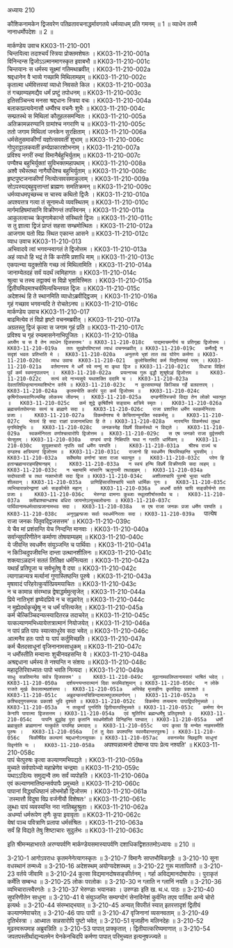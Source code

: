 अध्यायः 210

कौशिकनामकेन द्विजवरेण पतिव्रतावचनाद्धर्मावगतये धर्मव्याधम् प्रति गमनम् ॥ 1 ॥ व्याधेन तस्मै नानाधर्मोपदेशः ॥ 2 ॥

मार्कण्डेय उवाच 	KK03-11-210-001  
चिन्तयित्वा तदाश्चर्यं स्त्रिया प्रोक्तमशेषतः ।	KK03-11-210-001a  
विनिन्दन्स द्विजोऽऽत्मानमागस्कृत इवाबभौ ॥	KK03-11-210-001c  
चिन्तयानः स धर्मस्य सूक्ष्मां गतिमथाब्रवीत् ।	KK03-11-210-002a  
श्रद्दधानेन वै भाव्ये गच्छामि मिथिलामहम् ॥	KK03-11-210-002c  
कृतात्मा धर्मवित्तस्यां व्याधो निवसते किल ।	KK03-11-210-003a  
तं गच्छाम्यहमद्यैव धर्मं प्रष्टुं तपोधनम् ॥	KK03-11-210-003c  
इतिसञ्चिन्त्य मनसा श्रद्दधानः स्त्रिया वचः ।	KK03-11-210-004a  
बलाकाप्रत्ययेनासौ धर्म्यैश्च वचनैः शुभैः ॥	KK03-11-210-004c  
सम्प्रतस्थे स मिथिलां कौतूहलसमन्वितः ।	KK03-11-210-005a  
अतिक्रामन्नरण्यानि ग्रामांश्च नगराणि च ॥	KK03-11-210-005c  
ततो जगाम मिथिलां जनकेन सुरक्षिताम् ।	KK03-11-210-006a  
धर्मसेतुसमाकीर्णां यज्ञोत्सववतीं शुभाम् ॥	KK03-11-210-006c  
गोपुराट्टालकवतीं हर्म्यप्राकारशोभनाम् ।	KK03-11-210-007a  
प्रविश्य नगरीं रम्यां विमानैर्बहुभिर्युताम् ॥	KK03-11-210-007c  
पण्यैश्च बहुभिर्युक्तां सुविभक्तमहापथाम् ।	KK03-11-210-008a  
अश्वै रथैस्तथा नागैर्योधैश्च बहुभिर्युताम् ॥	KK03-11-210-008c  
हृष्टपुष्टजनाकीर्णां नित्योत्सवसमाकुलाम् ।	KK03-11-210-009a  
सोऽपस्यद्बहुवृत्तान्तां ब्राह्मणः समतिक्रमन् ॥	KK03-11-210-009c  
धर्मव्याधमपृच्छच्च स चास्य कथितो द्विजैः ।	KK03-11-210-010a  
अपश्यत्तत्र गत्वा तं सूनामध्ये व्यवस्थितम् ॥	KK03-11-210-010c  
मार्गमाहिषमांसानि विक्रीणन्तं तपस्विनम् ।	KK03-11-210-011a  
आकुलत्वाच्च क्रेतॄणामेकान्ते संस्थितो द्विजः ॥	KK03-11-210-011c  
स तु ज्ञात्वा द्विजं प्राप्तं सहसा सम्भ्रमोत्थितः ।	KK03-11-210-012a  
आजगाम यतो विप्रः स्थित एकान्त आसने ॥	KK03-11-210-012c  
व्याध उवाच 	KK03-11-210-013  
अभिवादये त्वां भगवन्स्वागतं ते द्विजोत्तम ।	KK03-11-210-013a  
अहं व्याधो हि भद्रं ते किं करोमि प्रशाधि माम् ॥	KK03-11-210-013c  
एकपत्न्या यदुक्तोसि गच्छ त्वं मिथिलामिति ।	KK03-11-210-014a  
जानाम्येतदहं सर्वं यदर्थं त्वमिहागतः ॥	KK03-11-210-014c  
श्रुत्वा च तस्य तद्वाक्यं स विप्रो भृशविस्मितः ।	KK03-11-210-015a  
द्वितीयमिदमाश्चर्यमित्यचिन्तयत द्विजः ॥	KK03-11-210-015c  
अदेशस्थं हि ते स्थानमिति व्याधोऽब्रवीद्द्विजम् ।	KK03-11-210-016a  
गृहं गच्छाव भगवन्यदि ते रोचतेऽनघ ॥	KK03-11-210-016c  
मार्कण्डेय उवाच 	KK03-11-210-017  
बाढमित्येव तं विप्रो हृष्टो वचनमब्रवीत् ।	KK03-11-210-017a  
अग्रतस्तु द्विजं कृत्वा स जगाम गृहं प्रति ॥	KK03-11-210-017c  
प्रविश्य च गृहं रम्यमासनेनाभिपूजितः ।	KK03-11-210-018a  
`अर्घ्येण च स वै तेन व्याधेन द्विजसत्तमः' ॥	KK03-11-210-018c  
पाद्यमाचमनीयं च प्रतिगृह्य द्विजोत्तमः ।	KK03-11-210-019a  
ततः सुखोपविष्टस्तं व्याधं वचनमब्रवीत् ॥	KK03-11-210-019c  
कर्मैतद्वै न सदृशं भवतः प्रतिभाति मे ।	KK03-11-210-020a  
अनुतप्ये भृशं तात तव घोरेण कर्मणा ॥	KK03-11-210-020c  
व्याध उवाच 	KK03-11-210-021  
कुलोचितमिदं कर्म पितृपैतामहं परम् ।	KK03-11-210-021a  
वर्तमानस्य मे धर्मे स्वे मन्युं मा कृथा द्विज ॥	KK03-11-210-021c  
विधात्रा विहितं पूर्वं कर्म स्वमनुपालयन् ।	KK03-11-210-022a  
प्रयत्नाच्च गुरू वृद्धौ शुश्रूषेऽहं द्विजोत्तम ॥	KK03-11-210-022c  
सत्यं वदे नाभ्यसूये यथाशक्ति ददामि च ।	KK03-11-210-023a  
देवतातिथिभृत्यानामवशिष्टेन वर्तये ॥	KK03-11-210-023c  
न कुत्सयाम्यहं किञ्चिन्न गर्हे बलवत्तरम् ।	KK03-11-210-024a  
कृतमन्वेति कर्तारं पुरा कर्म द्विजोत्तम ॥	KK03-11-210-024c  
कृषिगोरक्ष्यवाणिज्यमिह लोकस्य जीवनम् ।	KK03-11-210-025a  
दण्डनीतिस्त्रयो विद्या तेन लोको भवत्युत ॥	KK03-11-210-025c  
कर्म शूद्रे कृषिर्वैश्ये सङ्ग्रामः क्षत्रिये स्मृतः ।	KK03-11-210-026a  
ब्रह्मचर्यतपोमन्त्राः सत्यं च ब्राह्मणे सदा ॥	KK03-11-210-026c  
राजा प्रशास्ति धर्मेण स्वकर्मनिरताः प्रजाः ।	KK03-11-210-027a  
विकर्माणश्च ये केचित्तान्युनक्ति स्वकर्मसु ॥	KK03-11-210-027c  
भेतव्यं हि सदा राज्ञां प्रजानामधिपा हि ते ।	KK03-11-210-028a  
मारयन्ति विकर्मस्थं लुब्धा मृगमिवेषुभिः ॥	KK03-11-210-028c  
जनकस्येह विप्रर्षे विकर्मस्थो न विद्यते ।	KK03-11-210-029a  
स्वकर्मनिरता वर्णाश्चत्वारोपि द्विजोत्तम ॥	KK03-11-210-029c  
स एष जनको राजा दुर्वृत्तमपि चेत्सुतम् ।	KK03-11-210-030a  
दण्ड्यं दण्डे निक्षिपति यथा न ग्लाति धार्मिकम् ॥	KK03-11-210-030c  
सुयुक्तचारो नृपतिः सर्वं धर्मेण पश्यति ।	KK03-11-210-031a  
श्रीश्च राज्यं च दण्डश्च क्षत्रियाणां द्विजोत्तम ॥	KK03-11-210-031c  
राजानो हि स्वधर्मेण श्रियमिच्छन्ति भूयसीम् ।	KK03-11-210-032a  
सर्वेषामेव वर्णानां त्राता राजा भवत्युत ॥	KK03-11-210-032c  
परेण हि हतान्ब्रह्मन्वराहमहिषानहम् ।	KK03-11-210-033a  
न स्वयं हन्मि विप्रर्षे विक्रीणामि सदा त्वहम् ॥	KK03-11-210-033c  
न भक्षयामि मांसानि ऋतुगामी तथाह्यहम् ।	KK03-11-210-034a  
सदोपवासी च तथा नक्तभोजी सदा द्विज ॥	KK03-11-210-034c  
अशीलश्चापि पुरुषो भूत्वा भवति शीलवान् ।	KK03-11-210-035a  
प्राणिहिंसारतिश्चापि भवते धार्मिकः पुनः ॥	KK03-11-210-035c  
व्यभिचारान्नरेन्द्राणां धर्मः सङ्कीर्यते महान् ।	KK03-11-210-036a  
अधर्मो वर्तते चापि सङ्कीर्यन्ते ततः प्रजाः ॥	KK03-11-210-036c  
भेरुण्डा वामनाः कुब्जाः स्थूलशीर्षास्तथैव च ।	KK03-11-210-037a  
क्लीबाश्चान्धाश्च बधिरा जायन्तेऽत्युच्चलोचनाः ॥	KK03-11-210-037c  
पार्थिवानामधर्मत्वात्प्रजानामभवः सदा ।	KK03-11-210-038a  
स एष राजा जनकः प्रजा धर्मेण पश्यति ॥	KK03-11-210-038c  
अनुगृह्णन्प्रजाः सर्वाः स्वधर्मनिरताः सदा ।	KK03-11-210-039a  
`पात्येष राजा जनकः पितृवद्द्विजसत्तम' ॥	KK03-11-210-039c  
ये चैव मां प्रशंसन्ति येच निन्दन्ति मानवाः ।	KK03-11-210-040a  
सर्वान्सुपरिणीतेन कर्माणा तोषयाम्यहम् ॥	KK03-11-210-040c  
ये जीवन्ति स्वधर्मेण संयुञ्जन्ति च पार्थिवाः ।	KK03-11-210-041a  
न किञ्चिदुपजीवन्ति दान्ता उत्थानशीलिनः ॥	KK03-11-210-041c  
शक्त्याऽन्नदानं सततं तितिक्षा धर्मनित्यता ।	KK03-11-210-042a  
यथार्हं प्रतिपूजा च सर्वभूतेषु वै दया ॥	KK03-11-210-042c  
त्यागान्नान्यत्र मर्त्यानां गुणास्तिष्ठन्ति पूरुषे ।	KK03-11-210-043a  
मृषावादं परिहरेत्कुर्यात्प्रियमयाचितः ॥	KK03-11-210-043c  
न च कामान्न संरम्भान्न द्वेषाद्धर्ममुत्सृजेत् ।	KK03-11-210-044a  
प्रिये नातिभृशं हृष्येदप्रिये न च सञ्ज्वरेत् ॥	KK03-11-210-044c  
न मुह्येदर्थकृच्छ्रेषु न च धर्मं परित्यजेत् ।	KK03-11-210-045a  
कर्म चेत्किञ्चिदन्यत्स्यादितरन्न तदाचरेत् ॥	KK03-11-210-045c  
यत्कल्याणमभिध्यायेत्तत्रात्मानं नियोजयेत् ।	KK03-11-210-046a  
न पापं प्रति पापः स्यात्साधुरेव सदा भवेत् ॥	KK03-11-210-046c  
आत्मनैव हतः पापो यः पापं कर्तुमिच्छति ।	KK03-11-210-047a  
कर्म चैतदसाधूनां वृजिनानामसाधुकम् ॥	KK03-11-210-047c  
न धर्मोस्तीति मन्वानाः शुचीनवहसन्ति ये ।	KK03-11-210-048a  
अश्रद्दधाना धर्मस्य ते नश्यन्ति न संशयः ॥	KK03-11-210-048c  
महादृतिरिवाध्मातः पापो भवति नित्यदा ।	KK03-11-210-049a  
`साधुः सन्नतिमानेव सर्वत्र द्विजसत्तम' ॥	KK03-11-210-049c  
मूढानामवलिप्तानामसारं भाषितं भवेत् ।	KK03-11-210-050a  
दर्शयन्त्यन्तरात्मानं दिवा रूपमिवांशुमान् ॥	KK03-11-210-050c  
न लोके राजते मूर्खः केवलात्मप्रशंसया ।	KK03-11-210-051a  
अपिचेह मृजाहीनः कृतविद्यः प्रकाशते ॥	KK03-11-210-051c  
अब्रुवन्कस्यचिन्निन्दामात्मपूजामवर्णयन् ।	KK03-11-210-052a  
न कश्चिद्गुणसम्पन्नः प्रकाशो भुवि दृश्यते ॥	KK03-11-210-052c  
विकर्मणा तप्यमानः पापाद्विपरिमुच्यते ।	KK03-11-210-053a  
न तत्कुर्यां पुनरिति द्वितीयात्परिमुच्यते ॥	KK03-11-210-053c  
कर्मणा येन केनापि पापात्मा द्विजसत्तम ।	KK03-11-210-054a  
एवं श्रुतिरियं ब्रह्मन्धर्मेषु प्रतिदृश्यते ॥	KK03-11-210-054c  
पापनि बुद्ध्वेह पुरा कृतानि स्वधर्मशीलो विनिहन्ति पश्चात् ।	KK03-11-210-055a  
धर्मो ब्रह्मन्नुदते ब्राह्मणानां यत्कुर्वते पापमिह प्रमादात् ॥	KK03-11-210-055c  
पापं कृत्वा हि मन्येत नाहमस्मीति पूरुषः ।	KK03-11-210-056a  
[तं तु देवाः प्रपश्यन्ति स्वस्यैवान्तरपूरुषः] ॥	KK03-11-210-056c  
चिकीर्षेदेव कल्याणं श्रद्दधानोऽनसूयकः ॥	KK03-11-210-057ac  
वसनस्येव च्छिद्राणि साधूनां विवृणोति यः ।	KK03-11-210-058a  
`अपश्यन्नात्मनो दोषान्स पापः प्रेत्य नश्यति' ॥	KK03-11-210-058c  
पापं चेत्पुरुषः कृत्वा कल्याणमभिपद्यते ।	KK03-11-210-059a  
मुच्यते सर्वपापेभ्यो महाभ्रेणेव चन्द्रमाः ॥	KK03-11-210-059c  
यथाऽऽदित्यः समुद्यन्वै तमः सर्वं व्यपोहति ।	KK03-11-210-060a  
एवं कल्याणमातिष्ठन्सर्वपापैः प्रमुच्यते ॥	KK03-11-210-060c  
पापानां विद्ध्यधिष्ठानं लोभमोहौ द्विजोत्तम ।	KK03-11-210-061a  
`तस्मात्तौ विदुषा विप्र वर्जनीयौ विशेषतः' ॥	KK03-11-210-061c  
लुब्धाः पापं व्यवस्यन्ति नरा नातिबहुश्रुताः ।	KK03-11-210-062a  
अधर्म्या धर्मरूपेण तृणैः कूपा इवावृताः ॥	KK03-11-210-062c  
येषां पञ्च पवित्राणि प्रलापा धर्मसंश्रितः ।	KK03-11-210-063a  
सर्वं हि विद्यते तेषु शिष्टाचारः सुदुर्लभः ॥	KK03-11-210-063c  

इति श्रीमन्महाभारते अरण्यपर्वणि मार्कण्डेयसमास्यापर्वणि दशाधिकद्विशततमोऽध्यायः ॥ 210 ॥

3-210-1 आगोऽपराधः कृतमनेनेत्यागस्कृतः ॥ 3-210-7 विमानैः साप्तभौमिकगृहैः ॥ 3-210-10 सूना वधस्थानं तन्मध्ये ॥ 3-210-16 अदेशस्थम् अयोग्यदेशस्थम् ॥ 3-210-22 गुरू मातापितरौ ॥ 3-210-23 वर्तये जीवामि ॥ 3-210-24 कुत्सा विद्यमानदोषसङ्कीर्तनम् । गर्हा अविद्यमानदोषारोपः । पुराकृतं कर्मेति सम्बन्धः ॥ 3-210-25 लोकः परलोकः ॥ 3-210-30 न ग्लाति न ग्लानिं नयति ॥ 3-210-36 व्यभिचारात्स्वैरगतेः ॥ 3-210-37 भेरुण्डाः भयानकाः । उरुण्डाः इति ख. थ.ध. पाठः ॥ 3-210-40 सुपरिणीतेन साधुना ॥ 3-210-41 ये संयुञ्जन्ति सम्यग्योगं सेनाविनेशं कुर्वन्ति तएव पार्तिवा अन्ये चोरो इत्यर्थः ॥ 3-210-44 संरम्भाद्भयात् ॥ 3-210-45 अन्यत् विपरीतं स्यात् इतरत्तादृशं द्वितीयं कल्याणमेवाचरेत् ॥ 3-210-46 पापः पापी ॥ 3-210-47 वृजिनानां व्यसनवताम् ॥ 3-210-49 दृतिर्भस्त्रा । आध्मातः सन्नसारोपि पुष्टो भवेत् ॥ 3-210-51 मृजाहीनः मलिनदेहः ॥ 3-210-52 मूढस्वरूपमाह अब्रुवन्निति ॥ 3-210-53 पापात् प्राक्कृतात् । द्वितीयात्करिष्यमाणात् ॥ 3-210-54 जपतपस्तीर्थाद्यन्यतमेन येनकेनचिदपि कर्मणा पापात् परिमुच्यत इत्यनुषज्ज्यते ॥
